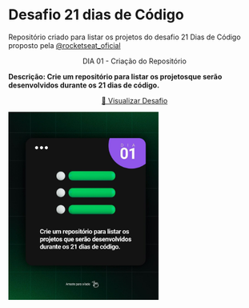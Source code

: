 # Desafio 21 dias de Código
<p>Repositório criado para listar os projetos do desafio 21 Dias de Código proposto pela <a href="https://www.instagram.com/rocketseat_oficial/">@rocketseat_oficial</a></p>


<div display:flex>
<p align="center"><span> DIA 01 - Criação do Repositório</span></p>
<strong>Descrição: Crie um repositório para listar os projetosque serão desenvolvidos durante os 21 dias de código.</strong>
<p align="center"><a href="https://github.com/brenordev/21_dias_de_codigo"> 🚀 Visualizar Desafio</a></p>
<img src="./images/desafio01.jpg" style="width: 300px">
</div>
